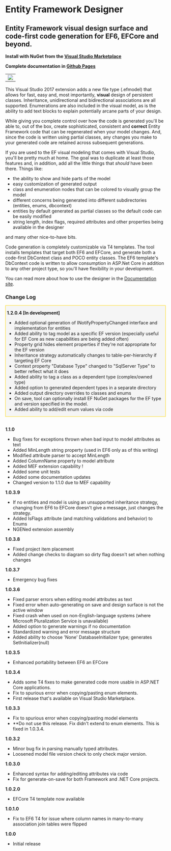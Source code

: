 # Entity Framework Designer

## Entity Framework visual design surface and code-first code generation for EF6, EFCore and beyond.

**Install with NuGet from the [Visual Studio Marketplace](https://marketplace.visualstudio.com/items?itemName=michaelsawczyn.EFDesigner)**

**Complete documentation in [Github Pages](https://msawczyn.github.io/EFDesigner/)**

<table><tbody><tr><td>
<img src="https://raw.githubusercontent.com/wiki/msawczyn/EFDesigner/images/Designer.jpg">
</td></tr></tbody></table>

This Visual Studio 2017 extension adds a new file type (.efmodel) that allows for fast, easy and, most
importantly, **visual** design of persistent classes. Inheritance, unidirectional and bidirectional 
associations are all supported. Enumerations are also included in the visual model, as is the 
ability to add text blocks to explain potentially arcane parts of your design.

While giving you complete control over how the code is generated you'll be able to, out of the box,
create sophisticated, consistent and **correct** Entity Framework code that can be regenerated when 
your model changes. And, since the code is written using partial classes, any changes you make
to your generated code are retained across subsequent generations.

If you are used to the EF visual modeling that comes with Visual Studio, you'll be pretty much at home.
The goal was to duplicate at least those features and, in addition, 
add all the little things that *should* have been there. Things like: 
- the ability to show and hide parts of the model
- easy customization of generated output
- class and enumeration nodes that can be colored to visually group the model
- different concerns being generated into different subdirectories (entities, enums, dbcontext)
- entities by default generated as partial classes so the default code can be easily modified
- string length, index flags, required attributes and other properties being available in the designer

and many other nice-to-have bits.

Code generation is completely customizable via T4 templates. The tool installs templates that 
target both EF6 and EFCore, and generate both a code-first DbContext class and 
POCO entity classes. The EF6 template's DbContext code is written to allow consumption in 
ASP.Net Core in addition to any other project type, so you'll have flexibility in your development.

You can read more about how to use the designer in the [Documentation site](https://msawczyn.github.io/EFDesigner/).

 ### Change Log

<div style="background-color: whitesmoke; padding-left: 4px; padding-right: 4px; border: 1px solid gold;">
<p style="font-weight:bold">1.2.0.4 [In development]</p>
<ul>
   <li>Added optional generation of INotifyPropertyChanged interface and implementation for entities</li>
   <li>Added ability to tag model as a specific EF version (especially useful for EF Core as new capabilities are being added often)</li>
   <li>Property grid hides element properties if they're not appropriate for the EF version</li>
   <li>Inheritance strategy automatically changes to table-per-hierarchy if targeting EF Core</li>
   <li>Context property "Database Type" changed to "SqlServer Type" to better reflect what it does</li>
   <li>Added ability to tag a class as a dependent type (complex/owned type)</li>
   <li>Added option to generated dependent types in a separate directory</li>
   <li>Added output directory overrides to classes and enums</li>
   <li>On save, tool can optionally install EF NuGet packages for the EF type and version specified in the model.</li>
   <li>Added ability to add/edit enum values via code</li>
</ul>
</div>
<br/>

**1.1.0**
   - Bug fixes for exceptions thrown when bad input to model attributes as text
   - Added MinLength string property (used in EF6 only as of this writing)
   - Modified attribute parser to accept MinLength
   - Added ColumnName property to model attribute
   - Added MEF extension capability !
   - Added some unit tests
   - Added some documentation updates
   - Changed version to 1.1.0 due to MEF capability

**1.0.3.9**
   - If no entities and model is using an unsupported inheritance strategy, 
     changing from EF6 to EFCore doesn't give a message, just changes the strategy.
   - Added IsFlags attribute (and matching validations and behavior) to Enums
   - NGENed extension assembly

**1.0.3.8**
   - Fixed project item placement
   - Added change checks to diagram so dirty flag doesn't set when nothing changes

**1.0.3.7**
   - Emergency bug fixes

**1.0.3.6**
   - Fixed parser errors when editing model attributes as text
   - Fixed error when auto-generating on save and design surface is not the active window
   - Fixed crash when used on non-English-language systems (where Microsoft Pluralization Service is unavailable)
   - Added option to generate warnings if no documentation
   - Standardized warning and error message structure
   - Added ability to choose 'None' DatabaseInitializer type; generates SetInitializer(null)

**1.0.3.5**
   - Enhanced portability between EF6 an EFCore

**1.0.3.4**
   - Adds some T4 fixes to make generated code more usable in ASP.NET Core applications. 
   - Fix to spurious error when copying/pasting enum elements.
   - First release that's available on Visual Studio Marketplace.

**1.0.3.3**
   - Fix to spurious error when copying/pasting model elements
   - **Do not use this release. Fix didn't extend to enum elements. This is fixed in 1.0.3.4.

**1.0.3.2**
   - Minor bug fix in parsing manually typed attributes. 
   - Loosened model file version check to only check major version.

**1.0.3.0**
   - Enhanced syntax for adding/editing attributes via code
   - Fix for generate-on-save for both Framework and .NET Core projects.

**1.0.2.0**
   - EFCore T4 template now available

**1.0.1.0**
   - Fix to EF6 T4 for issue where column names in many-to-many association join tables were flipped

**1.0.0**
   - Initial release



